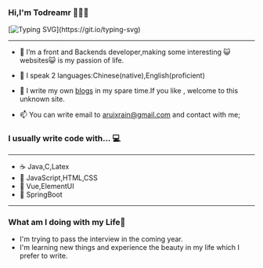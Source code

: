 ### Hi,I'm Todreamr 🦢🦢🦢 

[![Typing SVG](https://readme-typing-svg.herokuapp.com?color=%2336BCF7&center=true&vCenter=true&width=600&lines=Hi+there+👋,+I+am+Todreamr;+Welcome+to+My+Profile!;Over+2+years+of+programming+experience;Always+learning+new+things...+;)](https://git.io/typing-svg)

<hr/>

- 🔭  I’m a  front and Backends developer,making some interesting 😺websites😺 is my passion of life.

- 🌱  I speak 2 languages:Chinese(native),English(proficient)

- 💬  I write my own [blogs](https://todreamr.github.io/) in my spare time.If you like , welcome to this unknown site.

- 📫  You can write email to [aruixrain@gmail.com](aruixrain@gmail.com) and contact with me;

### I usually write code with... 💻
<hr/>

- ☕ Java,C,Latex
- 🦣 JavaScript,HTML,CSS
- 🐇 Vue,ElementUI
- 🌿 SpringBoot

<hr/>

### What am I doing with my Life🐾

- I'm trying to pass the interview in the coming year.
- I'm learning new things and experience the beauty in my life which I prefer to write.


